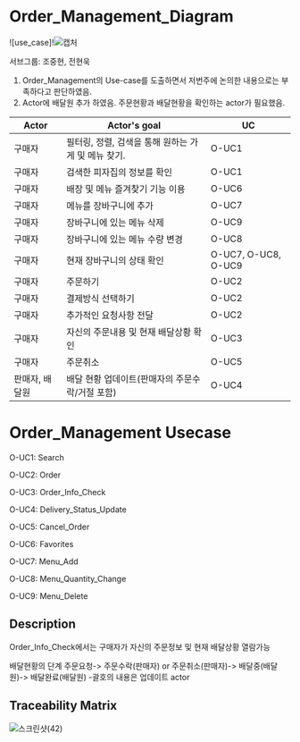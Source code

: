 # Order_Management_Diagram


![use_case]!![캡처](https://user-images.githubusercontent.com/29854638/115996706-5f695b00-a61b-11eb-9fab-f31302387325.PNG)




서브그룹: 조중현, 전현욱
1. Order_Management의 Use-case를 도출하면서 저번주에 논의한 내용으로는 부족하다고 판단하였음. 
2. Actor에 배달원 추가 하였음. 주문현황과 배달현황을 확인하는 actor가 필요했음. 



|      Actor  |Actor's goal         |UC                   
|--------------|--------------------|------------------
|구매자 |필터링, 정렬, 검색을 통해 원하는 가게 및 메뉴 찾기. |O-UC1             
|구매자 |검색한 피자집의 정보를 확인 |O-UC1    
|구매자 |배장 및 메뉴 즐겨찾기 기능 이용 |O-UC6
|구매자 |메뉴를 장바구니에 추가 | O-UC7
|구매자 |장바구니에 있는 메뉴 삭제 |O-UC9     
|구매자 |장바구니에 있는 메뉴 수량 변경 | O-UC8 
|구매자 |현재 장바구니의 상태 확인|O-UC7, O-UC8, O-UC9 
|구매자 |주문하기|O-UC2
|구매자 |결제방식 선택하기 |O-UC2 
|구매자 |추가적인 요청사항 전달 |O-UC2 
|구매자 |자신의 주문내용 및 현재 배달상황 확인|O-UC3 
|구매자 |주문취소 |O-UC5
|판매자, 배달원 |배달 현황 업데이트(판매자의 주문수락/거절 포함) |O-UC4

# Order_Management Usecase

O-UC1: Search

O-UC2: Order

O-UC3: Order_Info_Check

O-UC4: Delivery_Status_Update

O-UC5: Cancel_Order

O-UC6: Favorites

O-UC7: Menu_Add

O-UC8: Menu_Quantity_Change

O-UC9: Menu_Delete

## Description

Order_Info_Check에서는 구매자가 자신의 주문정보 및 현재 배달상황 열람가능

배달현황의 단계
주문요청-> 주문수락(판매자) or 주문취소(판매자)-> 배달중(배달원)-> 배달완료(배달원)
-괄호의 내용은 업데이트 actor

## Traceability Matrix
![스크린샷(42)](https://user-images.githubusercontent.com/29910793/115996637-04376880-a61b-11eb-97ca-26254ff0f36a.png)





